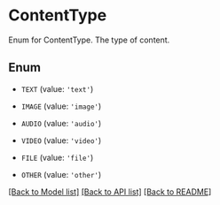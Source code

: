 # ContentType

Enum for ContentType. The type of content.

## Enum

* `TEXT` (value: `'text'`)

* `IMAGE` (value: `'image'`)

* `AUDIO` (value: `'audio'`)

* `VIDEO` (value: `'video'`)

* `FILE` (value: `'file'`)

* `OTHER` (value: `'other'`)

[[Back to Model list]](../README.md#documentation-for-models) [[Back to API list]](../README.md#documentation-for-api-endpoints) [[Back to README]](../README.md)


